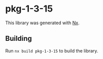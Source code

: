 # pkg-1-3-15

This library was generated with [Nx](https://nx.dev).

## Building

Run `nx build pkg-1-3-15` to build the library.
